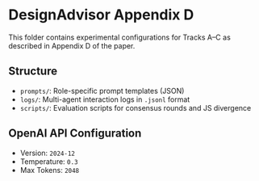 # DesignAdvisor Appendix D

This folder contains experimental configurations for Tracks A–C as described in Appendix D of the paper.

## Structure

- `prompts/`: Role-specific prompt templates (JSON)
- `logs/`: Multi-agent interaction logs in `.jsonl` format
- `scripts/`: Evaluation scripts for consensus rounds and JS divergence

## OpenAI API Configuration

- Version: `2024-12`
- Temperature: `0.3`
- Max Tokens: `2048`
